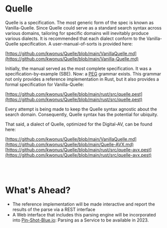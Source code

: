 # Quelle
Quelle is a specification. The most generic form of the spec is known as Vanilla-Quelle. Since Quelle could serve as a standard search syntax across various domains, tailoring for specific domains will inevitably produce various dialects. It is recommended that each dialect conform to the Vanilla-Quelle specification. A user-manual-of-sorts is provided here:

[https://github.com/kwonus/Quelle/blob/main/VanillaQuelle.md](https://github.com/kwonus/Quelle/blob/main/Vanilla-Quelle.md)

Initially, the manual served as the most complete specification. It was a specification-by-example (SBE). Now: a [PEG](https://en.wikipedia.org/wiki/Domain-specific_language) grammar exists. This grammar not only provides a reference implementation in Rust, but it also provides a formal specification for Vanilla-Quelle:

[https://github.com/kwonus/Quelle/blob/main/rust/src/quelle.pest](https://github.com/kwonus/Quelle/blob/main/rust/src/quelle.pest)

Every attempt is being made to keep the Quelle syntax agnostic about the search domain. Consequently, Quelle syntax has the potential for ubiquity.

That said, a dialect of Quelle, optimized for the Digital-AV, can be found here:

[https://github.com/kwonus/Quelle/blob/main/VanillaQuelle.md](https://github.com/kwonus/Quelle/blob/main/Quelle-AVX.md)
[https://github.com/kwonus/Quelle/blob/main/rust/src/quelle-avx.pest](https://github.com/kwonus/Quelle/blob/main/rust/src/quelle-avx.pest)



<br/></br>
# What's Ahead?
- The reference implementation will be made interactive and report the results of the parse via a REST interface
- A Web interface that includes this parsing engine will be incorporated into [Pin-Shot-Blue.io](https://Pin-Shot-Blue.io): Parsing as a Service to be available in 2023.
